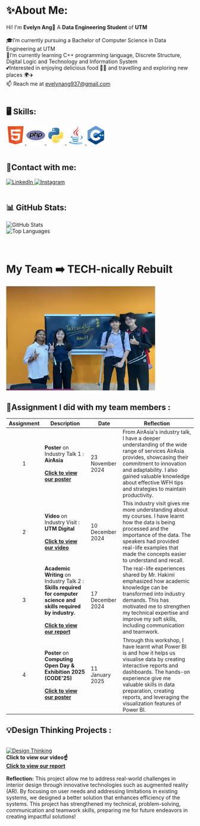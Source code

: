 # ✨About Me:
Hi! I'm **Evelyn Ang**👋 A **Data Engineering Student** of **UTM**
<br><br>
🎓I’m currently pursuing a Bachelor of Computer Science in Data Engineering at UTM <br>
🌱I’m currently learning C++ programming language, Discrete Structure, Digital Logic and Technology and Information System <br>
💕Interested in enjoying delicious food 🍜🍰 and travelling and exploring new places 🌍✈️ <br>
📫 Reach me at evelynang937@gmail.com<br>
<br>

## 🖥️ Skills:
<a href="https://developer.mozilla.org/en-US/docs/Web/HTML">
  <img src="https://raw.githubusercontent.com/devicons/devicon/master/icons/html5/html5-original.svg" alt="HTML" width="50" height="50" />
</a>
<a href="https://www.php.net/">
  <img src="https://raw.githubusercontent.com/devicons/devicon/master/icons/php/php-original.svg" alt="PHP" width="50" height="50" />
</a>
<a href="https://www.python.org/">
  <img src="https://raw.githubusercontent.com/devicons/devicon/master/icons/python/python-original.svg" alt="Python" width="50" height="50" />
</a>
<a href="https://www.java.com/">
  <img src="https://raw.githubusercontent.com/devicons/devicon/master/icons/java/java-original.svg" alt="Java" width="50" height="50" />
</a>
<a href="https://isocpp.org/">
  <img src="https://raw.githubusercontent.com/devicons/devicon/master/icons/cplusplus/cplusplus-original.svg" alt="C++" width="50" height="50" />
</a>
<br><br>

## 🔗Contact with me:
<a href="https://www.linkedin.com/in/evelyn-ang-749569266/" target="_blank">
  <img src="https://upload.wikimedia.org/wikipedia/commons/c/ca/LinkedIn_logo_initials.png" alt="LinkedIn" width="40" height="40">
</a>

<a href="https://www.instagram.com/evelynnn_723/" target="_blank">
  <img src="https://upload.wikimedia.org/wikipedia/commons/9/95/Instagram_logo_2022.svg" alt="Instagram" width="40" height="40">
</a>
<br>
<br>

## 📊 GitHub Stats:
![GitHub Stats](https://github-readme-stats.vercel.app/api?username=evelyn2307&show_icons=true&theme=dark) <br>
![Top Languages](https://github-readme-stats.vercel.app/api/top-langs/?username=evelyn2307&layout=compact&theme=dark&hide=hack) <br><br>
<br>

# My Team ➡️ TECH-nically Rebuilt

<img src="https://github.com/evelyn2307/Y1S1/blob/bf57f85a5bc2a3bb052ef745d4c2cf5bfb0b9be8/Technology%20%26%20Information%20System/assets/group%20pic.jpg" alt="gourp pic" width="400" height="280"><br>


## 🔎Assignment I did with my team members :

|Assignment   |Description      |Date        |Reflection                   |
|-------------|-----------------|------------|-----------------------------|
|<p align = "center">1</p>  |**Poster** on Industry Talk 1 : **AirAsia** <br><br>[**Click to view our poster**](https://github.com/miqbaltariq/SECP1513202420251/blob/88284b16f18b0ef8baf1627a79adfa2f6c41707e/03/evelyn2307/Assignment%201%20TIS.pdf)<br>| 23 November 2024  |From AirAsia's industry talk, I have a deeper understanding of the wide range of services AirAsia provides, showcasing their commitment to innovation and adaptability. I also gained valuable knowledge about effective WFH tips and strategies to maintain productivity.             |
|<p align = "center">2</p>  |**Video** on Industry Visit : **UTM Digital** <br><br>[**Click to view our video**](https://www.youtube.com/watch?v=FzKdEfEXHnY)<br>|  10 December 2024  |This industry visit gives me more understanding about my courses. I have learnt how the data is being processed and the importance of the data. The speakers had provided real-life examples that made the concepts easier to understand and recall.            |
|<p align = "center">3</p>  |**Academic Writing** on Industry Talk 2 : **Skills required for computer science and skills required by industry.**  <br><br>[**Click to view our report**](https://github.com/miqbaltariq/SECP1513202420251/blob/88284b16f18b0ef8baf1627a79adfa2f6c41707e/03/evelyn2307/ASG3%20TIS%20(1).pdf)<br>| 17 December 2024	 |The real-life experiences shared by Mr. Hakimi emphasized how academic knowledge can be transformed into industry demands. This has motivated me to strengthen my technical expertise and improve my soft skills, including communication and teamwork.|
|<p align = "center">4</p>  |**Poster** on **Computing Open Day & Exhibition 2025  (CODE’25)** <br><br>[**Click to view our poster**](https://github.com/miqbaltariq/SECP1513202420251/blob/88284b16f18b0ef8baf1627a79adfa2f6c41707e/03/evelyn2307/Assignment%204.pdf)<br>| 11 January 2025 | Through this workshop, I have learnt what Power BI is and how it helps us visualise data by creating interactive reports and dashboards. The hands-on experience give me valuable skills in data preparation, creating reports, and leveraging the visualization features of Power BI.|


## 💡Design Thinking Projects :
<br> <a href="https://www.youtube.com/watch?v=m5wbRu24noE" target="_blank"><img src="https://img.youtube.com/vi/m5wbRu24noE/0.jpg" alt="Design Thinking" width="300" /></a> 
<br>**Click to view our video☝️**
<br>[**Click to view our report**](https://github.com/miqbaltariq/SECP1513202420251/blob/88284b16f18b0ef8baf1627a79adfa2f6c41707e/03/evelyn2307/Design%20thinking%20project(Technically%20Rebuild).pdf)<br><br>
**Reflection:** This project allow me to address real-world challenges in interior design through innovative technologies such as augmented reality (AR). By focusing on user needs and addressing limitations in existing systems, we designed a better solution that enhances efficiency of the systems. This project has strengthened my technical, problem-solving, communication and teamwork skills, preparing me for future endeavors in creating impactful solutions!

